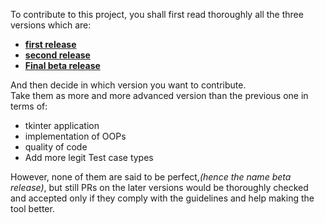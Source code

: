 To contribute to this project, you shall first read thoroughly all the three versions which are:  
* **[first release](https://github.com/sunbyte16/test-case-generator/tree/master/first_release)**  
* **[second release](https://github.com/sunbyte16/test-case-generator/tree/master/second_release)**  
* **[Final beta release](https://github.com/sunbyte16/test-case-generator/blob/master/test_case.py)**  

And then decide in which version you want to contribute.  
Take them as more and more advanced version than the previous one in terms of:
* tkinter application  
* implementation of OOPs  
* quality of code  
* Add more legit Test case types  

However, none of them are said to be perfect,_(hence the name beta release)_, but still PRs on the later versions would be thoroughly checked and 
accepted only if they comply with the guidelines and help making the tool better.
